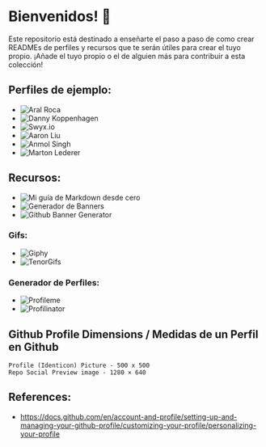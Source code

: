 # Bienvenidos! 👋
Este repositorio está destinado a enseñarte el paso a paso de como crear READMEs de perfiles y recursos que te serán útiles para crear el tuyo propio.  ¡Añade el tuyo propio o el de alguien más para contribuir a esta colección!

## Perfiles de ejemplo:

- ![Aral Roca](https://github.com/aralroca)</br>
- ![Danny Koppenhagen](https://github.com/d-koppenhagen)</br>
- ![Swyx.io](https://github.com/swyxio)</br>
- ![Aaron Liu](https://github.com/HFO4)</br>
- ![Anmol Singh](https://github.com/anmol098)</br>
- ![Marton Lederer](https://github.com/martonlederer)</br>

## Recursos:
- ![Mi guía de Markdown desde cero](https://github.com/Ivesqui/AprendeMarkDown)</br>
- ![Generador de Banners](https://github.com/leviarista/github-profile-header-generator)</br>
- ![Github Banner Generator](https://rmariuzzo.github.io/github-banner/)

### Gifs:
- ![Giphy](https://giphy.com/)
- ![TenorGifs](https://tenor.com/es/)

### Generador de Perfiles:
- ![Profileme](https://www.profileme.dev/)
- ![Profilinator](https://profilinator.rishav.dev/)

## Github Profile Dimensions / Medidas de un Perfil en Github

    Profile (Identicon) Picture - 500 x 500
    Repo Social Preview image - 1280 × 640

## References:

- https://docs.github.com/en/account-and-profile/setting-up-and-managing-your-github-profile/customizing-your-profile/personalizing-your-profile
